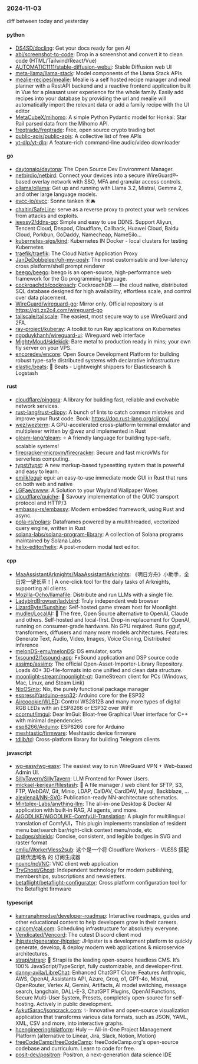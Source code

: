 ### 2024-11-03
diff between today and yesterday

#### python
* [DS4SD/docling](https://github.com/DS4SD/docling): Get your docs ready for gen AI
* [abi/screenshot-to-code](https://github.com/abi/screenshot-to-code): Drop in a screenshot and convert it to clean code (HTML/Tailwind/React/Vue)
* [AUTOMATIC1111/stable-diffusion-webui](https://github.com/AUTOMATIC1111/stable-diffusion-webui): Stable Diffusion web UI
* [meta-llama/llama-stack](https://github.com/meta-llama/llama-stack): Model components of the Llama Stack APIs
* [mealie-recipes/mealie](https://github.com/mealie-recipes/mealie): Mealie is a self hosted recipe manager and meal planner with a RestAPI backend and a reactive frontend application built in Vue for a pleasant user experience for the whole family. Easily add recipes into your database by providing the url and mealie will automatically import the relevant data or add a family recipe with the UI editor
* [MetaCubeX/mihomo](https://github.com/MetaCubeX/mihomo): A simple Python Pydantic model for Honkai: Star Rail parsed data from the Mihomo API.
* [freqtrade/freqtrade](https://github.com/freqtrade/freqtrade): Free, open source crypto trading bot
* [public-apis/public-apis](https://github.com/public-apis/public-apis): A collective list of free APIs
* [yt-dlp/yt-dlp](https://github.com/yt-dlp/yt-dlp): A feature-rich command-line audio/video downloader

#### go
* [daytonaio/daytona](https://github.com/daytonaio/daytona): The Open Source Dev Environment Manager.
* [netbirdio/netbird](https://github.com/netbirdio/netbird): Connect your devices into a secure WireGuard®-based overlay network with SSO, MFA and granular access controls.
* [ollama/ollama](https://github.com/ollama/ollama): Get up and running with Llama 3.2, Mistral, Gemma 2, and other large language models.
* [evcc-io/evcc](https://github.com/evcc-io/evcc): Sonne tanken ☀️🚘
* [chaitin/SafeLine](https://github.com/chaitin/SafeLine): serve as a reverse proxy to protect your web services from attacks and exploits.
* [jeessy2/ddns-go](https://github.com/jeessy2/ddns-go): Simple and easy to use DDNS. Support Aliyun, Tencent Cloud, Dnspod, Cloudflare, Callback, Huawei Cloud, Baidu Cloud, Porkbun, GoDaddy, Namecheap, NameSilo...
* [kubernetes-sigs/kind](https://github.com/kubernetes-sigs/kind): Kubernetes IN Docker - local clusters for testing Kubernetes
* [traefik/traefik](https://github.com/traefik/traefik): The Cloud Native Application Proxy
* [JanDeDobbeleer/oh-my-posh](https://github.com/JanDeDobbeleer/oh-my-posh): The most customisable and low-latency cross platform/shell prompt renderer
* [beego/beego](https://github.com/beego/beego): beego is an open-source, high-performance web framework for the Go programming language.
* [cockroachdb/cockroach](https://github.com/cockroachdb/cockroach): CockroachDB — the cloud native, distributed SQL database designed for high availability, effortless scale, and control over data placement.
* [WireGuard/wireguard-go](https://github.com/WireGuard/wireguard-go): Mirror only. Official repository is at https://git.zx2c4.com/wireguard-go
* [tailscale/tailscale](https://github.com/tailscale/tailscale): The easiest, most secure way to use WireGuard and 2FA.
* [ray-project/kuberay](https://github.com/ray-project/kuberay): A toolkit to run Ray applications on Kubernetes
* [ngoduykhanh/wireguard-ui](https://github.com/ngoduykhanh/wireguard-ui): Wireguard web interface
* [MightyMoud/sidekick](https://github.com/MightyMoud/sidekick): Bare metal to production ready in mins; your own fly server on your VPS.
* [encoredev/encore](https://github.com/encoredev/encore): Open Source Development Platform for building robust type-safe distributed systems with declarative infrastructure
* [elastic/beats](https://github.com/elastic/beats): 🐠 Beats - Lightweight shippers for Elasticsearch & Logstash

#### rust
* [cloudflare/pingora](https://github.com/cloudflare/pingora): A library for building fast, reliable and evolvable network services.
* [rust-lang/rust-clippy](https://github.com/rust-lang/rust-clippy): A bunch of lints to catch common mistakes and improve your Rust code. Book: https://doc.rust-lang.org/clippy/
* [wez/wezterm](https://github.com/wez/wezterm): A GPU-accelerated cross-platform terminal emulator and multiplexer written by @wez and implemented in Rust
* [gleam-lang/gleam](https://github.com/gleam-lang/gleam): ⭐️ A friendly language for building type-safe, scalable systems!
* [firecracker-microvm/firecracker](https://github.com/firecracker-microvm/firecracker): Secure and fast microVMs for serverless computing.
* [typst/typst](https://github.com/typst/typst): A new markup-based typesetting system that is powerful and easy to learn.
* [emilk/egui](https://github.com/emilk/egui): egui: an easy-to-use immediate mode GUI in Rust that runs on both web and native
* [LGFae/swww](https://github.com/LGFae/swww): A Solution to your Wayland Wallpaper Woes
* [cloudflare/quiche](https://github.com/cloudflare/quiche): 🥧 Savoury implementation of the QUIC transport protocol and HTTP/3
* [embassy-rs/embassy](https://github.com/embassy-rs/embassy): Modern embedded framework, using Rust and async.
* [pola-rs/polars](https://github.com/pola-rs/polars): Dataframes powered by a multithreaded, vectorized query engine, written in Rust
* [solana-labs/solana-program-library](https://github.com/solana-labs/solana-program-library): A collection of Solana programs maintained by Solana Labs
* [helix-editor/helix](https://github.com/helix-editor/helix): A post-modern modal text editor.

#### cpp
* [MaaAssistantArknights/MaaAssistantArknights](https://github.com/MaaAssistantArknights/MaaAssistantArknights): 《明日方舟》小助手，全日常一键长草！| A one-click tool for the daily tasks of Arknights, supporting all clients.
* [Mozilla-Ocho/llamafile](https://github.com/Mozilla-Ocho/llamafile): Distribute and run LLMs with a single file.
* [LadybirdBrowser/ladybird](https://github.com/LadybirdBrowser/ladybird): Truly independent web browser
* [LizardByte/Sunshine](https://github.com/LizardByte/Sunshine): Self-hosted game stream host for Moonlight.
* [mudler/LocalAI](https://github.com/mudler/LocalAI): 🤖 The free, Open Source alternative to OpenAI, Claude and others. Self-hosted and local-first. Drop-in replacement for OpenAI, running on consumer-grade hardware. No GPU required. Runs gguf, transformers, diffusers and many more models architectures. Features: Generate Text, Audio, Video, Images, Voice Cloning, Distributed inference
* [melonDS-emu/melonDS](https://github.com/melonDS-emu/melonDS): DS emulator, sorta
* [fxsound2/fxsound-app](https://github.com/fxsound2/fxsound-app): FxSound application and DSP source code
* [assimp/assimp](https://github.com/assimp/assimp): The official Open-Asset-Importer-Library Repository. Loads 40+ 3D-file-formats into one unified and clean data structure.
* [moonlight-stream/moonlight-qt](https://github.com/moonlight-stream/moonlight-qt): GameStream client for PCs (Windows, Mac, Linux, and Steam Link)
* [NixOS/nix](https://github.com/NixOS/nix): Nix, the purely functional package manager
* [espressif/arduino-esp32](https://github.com/espressif/arduino-esp32): Arduino core for the ESP32
* [Aircoookie/WLED](https://github.com/Aircoookie/WLED): Control WS2812B and many more types of digital RGB LEDs with an ESP8266 or ESP32 over WiFi!
* [ocornut/imgui](https://github.com/ocornut/imgui): Dear ImGui: Bloat-free Graphical User interface for C++ with minimal dependencies
* [esp8266/Arduino](https://github.com/esp8266/Arduino): ESP8266 core for Arduino
* [meshtastic/firmware](https://github.com/meshtastic/firmware): Meshtastic device firmware
* [tdlib/td](https://github.com/tdlib/td): Cross-platform library for building Telegram clients

#### javascript
* [wg-easy/wg-easy](https://github.com/wg-easy/wg-easy): The easiest way to run WireGuard VPN + Web-based Admin UI.
* [SillyTavern/SillyTavern](https://github.com/SillyTavern/SillyTavern): LLM Frontend for Power Users.
* [mickael-kerjean/filestash](https://github.com/mickael-kerjean/filestash): 🦄 A file manager / web client for SFTP, S3, FTP, WebDAV, Git, Minio, LDAP, CalDAV, CardDAV, Mysql, Backblaze, ...
* [alexlenail/NN-SVG](https://github.com/alexlenail/NN-SVG): Publication-ready NN-architecture schematics.
* [Mintplex-Labs/anything-llm](https://github.com/Mintplex-Labs/anything-llm): The all-in-one Desktop & Docker AI application with built-in RAG, AI agents, and more.
* [AIGODLIKE/AIGODLIKE-ComfyUI-Translation](https://github.com/AIGODLIKE/AIGODLIKE-ComfyUI-Translation): A plugin for multilingual translation of ComfyUI，This plugin implements translation of resident menu bar/search bar/right-click context menu/node, etc
* [badges/shields](https://github.com/badges/shields): Concise, consistent, and legible badges in SVG and raster format
* [cmliu/WorkerVless2sub](https://github.com/cmliu/WorkerVless2sub): 这个是一个将 Cloudflare Workers - VLESS 搭配 自建优选域名 的 订阅生成器
* [novnc/noVNC](https://github.com/novnc/noVNC): VNC client web application
* [TryGhost/Ghost](https://github.com/TryGhost/Ghost): Independent technology for modern publishing, memberships, subscriptions and newsletters.
* [betaflight/betaflight-configurator](https://github.com/betaflight/betaflight-configurator): Cross platform configuration tool for the Betaflight firmware

#### typescript
* [kamranahmedse/developer-roadmap](https://github.com/kamranahmedse/developer-roadmap): Interactive roadmaps, guides and other educational content to help developers grow in their careers.
* [calcom/cal.com](https://github.com/calcom/cal.com): Scheduling infrastructure for absolutely everyone.
* [Vendicated/Vencord](https://github.com/Vendicated/Vencord): The cutest Discord client mod
* [jhipster/generator-jhipster](https://github.com/jhipster/generator-jhipster): JHipster is a development platform to quickly generate, develop, & deploy modern web applications & microservice architectures.
* [strapi/strapi](https://github.com/strapi/strapi): 🚀 Strapi is the leading open-source headless CMS. It’s 100% JavaScript/TypeScript, fully customizable, and developer-first.
* [danny-avila/LibreChat](https://github.com/danny-avila/LibreChat): Enhanced ChatGPT Clone: Features Anthropic, AWS, OpenAI, Assistants API, Azure, Groq, o1, GPT-4o, Mistral, OpenRouter, Vertex AI, Gemini, Artifacts, AI model switching, message search, langchain, DALL-E-3, ChatGPT Plugins, OpenAI Functions, Secure Multi-User System, Presets, completely open-source for self-hosting. Actively in public development.
* [AykutSarac/jsoncrack.com](https://github.com/AykutSarac/jsoncrack.com): ✨ Innovative and open-source visualization application that transforms various data formats, such as JSON, YAML, XML, CSV and more, into interactive graphs.
* [hcengineering/platform](https://github.com/hcengineering/platform): Huly — All-in-One Project Management Platform (alternative to Linear, Jira, Slack, Notion, Motion)
* [freeCodeCamp/freeCodeCamp](https://github.com/freeCodeCamp/freeCodeCamp): freeCodeCamp.org's open-source codebase and curriculum. Learn to code for free.
* [posit-dev/positron](https://github.com/posit-dev/positron): Positron, a next-generation data science IDE
